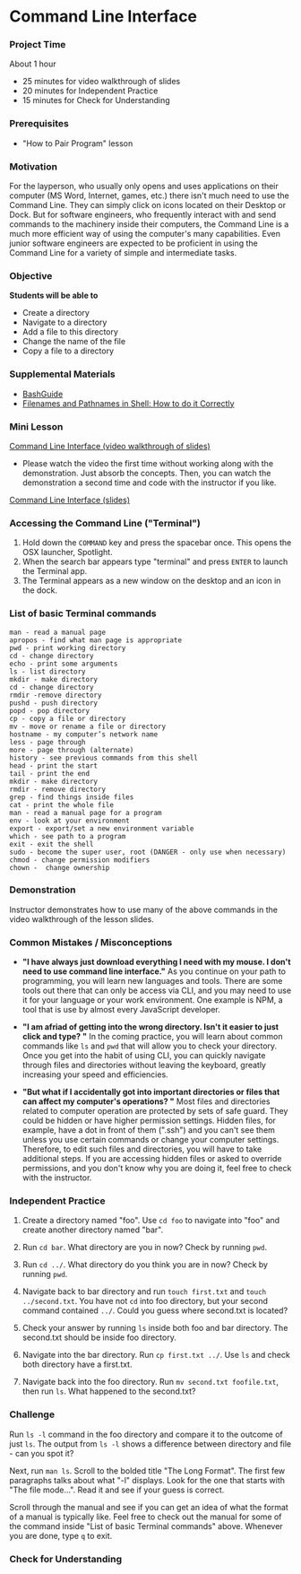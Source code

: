 # Command Line Interface

### Project Time

About 1 hour
- 25 minutes for video walkthrough of slides
- 20 minutes for Independent Practice
- 15 minutes for Check for Understanding

### Prerequisites
- "How to Pair Program" lesson

### Motivation

For the layperson, who usually only opens and uses applications on their computer (MS Word, Internet, games, etc.) there isn't much need to use the Command Line. They can simply click on icons located on their Desktop or Dock. But for software engineers, who frequently interact with and send commands to the machinery inside their computers, the Command Line is a much more efficient way of using the computer's many capabilities. Even junior software engineers are expected to be proficient in using the Command Line for a variety of simple and intermediate tasks.

### Objective

**Students will be able to**
- Create a directory
- Navigate to a directory
- Add a file to this directory
- Change the name of the file
- Copy a file to a directory

### Supplemental Materials

- [BashGuide](http://mywiki.wooledge.org/BashGuide)
- [Filenames and Pathnames in Shell: How to do it Correctly](https://www.dwheeler.com/essays/filenames-in-shell.html)

### Mini Lesson

[Command Line Interface (video walkthrough of slides)](https://drive.google.com/open?id=1ELQmWotq5CefBojysrHnqcDNV0xXutDx)
- Please watch the video the first time without working along with the demonstration. Just absorb the concepts. Then, you can watch the demonstration a second time and code with the instructor if you like.

[Command Line Interface (slides)](https://docs.google.com/presentation/d/1INKaWqRQy79seTNmRUT444e0jSDbog8NB0maeCQoGm4/edit?usp=sharing)

### Accessing the Command Line ("Terminal")
1. Hold down the `COMMAND` key and press the spacebar once. This opens the OSX launcher, Spotlight.
2. When the search bar appears type "terminal" and press `ENTER` to launch the Terminal app.
3. The Terminal appears as a new window on the desktop and an icon in the dock.

### List of basic Terminal commands

	man - read a manual page
	apropos - find what man page is appropriate
	pwd - print working directory
	cd - change directory
	echo - print some arguments
	ls - list directory
	mkdir - make directory
	cd - change directory
	rmdir -remove directory
	pushd - push directory
	popd - pop directory
	cp - copy a file or directory
	mv - move or rename a file or directory
	hostname - my computer’s network name
	less - page through
	more - page through (alternate)
	history - see previous commands from this shell
	head - print the start
	tail - print the end
	mkdir - make directory
	rmdir - remove directory
	grep - find things inside files
	cat - print the whole file
	man - read a manual page for a program
	env - look at your environment
	export - export/set a new environment variable
	which - see path to a program
	exit - exit the shell
	sudo - become the super user, root (DANGER - only use when necessary)
	chmod - change permission modifiers
	chown -  change ownership

### Demonstration

Instructor demonstrates how to use many of the above commands in the video walkthrough of the lesson slides.

### Common Mistakes / Misconceptions

- **"I have always just download everything I need with my mouse. I don't need to use command line interface."** As you continue on your path to programming, you will learn new languages and tools. There are some tools out there that can only be access via CLI, and you may need to use it for your language or your work environment. One example is NPM, a tool that is use by almost every JavaScript developer.

- **"I am afriad of getting into the wrong directory. Isn't it easier to just click and type? "** In the coming practice, you will learn about common commands like `ls` and `pwd` that will allow you to check your directory. Once you get into the habit of using CLI, you can quickly navigate through files and directories without leaving the keyboard, greatly increasing your speed and efficiencies.

- **"But what if I accidentally got into important directories or files that can affect my computer's operations? "** Most files and directories related to computer operation are protected by sets of safe guard. They could be hidden or have higher permission settings. Hidden files, for example, have a dot in front of them (".ssh") and you can't see them unless you use certain commands or change your computer settings. Therefore, to edit such files and directories, you will have to take additional steps. If you are accessing hidden files or asked to override permissions, and you don't know why you are doing it, feel free to check with the instructor.


### Independent Practice

1. Create a directory named "foo". Use `cd foo` to navigate into "foo" and create another directory named "bar".

2. Run `cd bar`. What directory are you in now? Check by running `pwd`.

3. Run `cd ../`. What directory do you think you are in now? Check by running `pwd`.

4. Navigate back to bar directory and run `touch first.txt` and `touch ../second.txt`. You have not `cd` into foo directory, but your second command contained `../`. Could you guess where second.txt is located?

5. Check your answer by running `ls` inside both foo and bar directory. The second.txt should be inside foo directory.

6. Navigate into the bar directory. Run `cp first.txt ../`. Use `ls` and check both directory have a first.txt.

7. Navigate back into the foo directory. Run `mv second.txt foofile.txt`, then run `ls`. What happened to the second.txt?


### Challenge

Run `ls -l` command in the foo directory and compare it to the outcome of just `ls`. The output from `ls -l` shows a difference between directory and file - can you spot it?

Next, run `man ls`. Scroll to the bolded title "The Long Format". The first few paragraphs talks about what "-l" displays. Look for the one that starts with "The file mode...". Read it and see if your guess is correct.

Scroll through the manual and see if you can get an idea of what the format of a manual is typically like. Feel free to check out the manual for some of the command inside "List of basic Terminal commands" above. Whenever you are done, type `q` to exit.

### Check for Understanding

